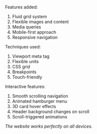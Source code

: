 Features added:
1. Fluid grid system
2. Flexible images and content
3. Media queries
4. Mobile-first approach
5. Responsive navigation

Techniques used:
1. Viewport meta tag
2. Flexible units
3. CSS grid
4. Breakpoints
5. Touch-friendly

Interactive features:
1. Smooth scrolling navigation
2. Animated hamburger menu
3. 3D card hover effects
4. Header background changes on scroll
5. Scroll-triggered animations

*The website works perfectly on all devices.*

